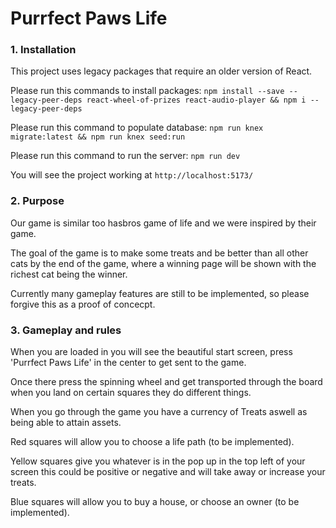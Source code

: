 # Purrfect Paws Life

### 1. Installation

This project uses legacy packages that require an older version of React.

Please run this commands to install packages:
`npm install --save --legacy-peer-deps react-wheel-of-prizes react-audio-player && npm i --legacy-peer-deps`

Please run this command to populate database:
`npm run knex migrate:latest && npm run knex seed:run`

Please run this command to run the server:
`npm run dev`

You will see the project working at `http://localhost:5173/`

### 2. Purpose
 Our game is similar too hasbros game of life and we were inspired by their game.

 The goal of the game is to make some treats and be better than all other cats by the end of the game, where a winning page will be shown with the richest cat being the winner.

 Currently many gameplay features are still to be implemented, so please forgive this as a proof of concecpt.

 ### 3. Gameplay and rules
 
 When you are loaded in you will see the beautiful start screen, press 'Purrfect Paws Life' in the center to get sent to the game.
 
 Once there press the spinning wheel and get transported through the board when you land on certain squares they do different things.
 
 When you go through the game you have a currency of Treats aswell as being able to attain assets.

 Red squares will allow you to choose a life path (to be implemented).
 
 Yellow squares give you whatever is in the pop up in the top left of your screen this could be positive or negative and will take away or increase your treats.
 
 Blue squares will allow you to buy a house, or choose an owner (to be implemented).
